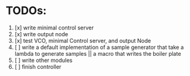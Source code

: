 # TODOs:

1. [x] write minimal control server
2. [x] write output node
3. [x] test VCO, minimal Control server, and output Node
4. [ ] write a default implementation of a sample generator that take a lambda to generate samples || a macro that writes the boiler plate
5. [ ] write other modules
6. [ ] finish controller
